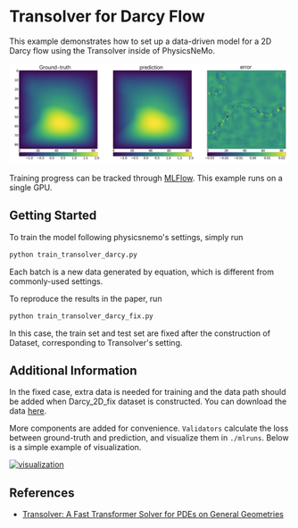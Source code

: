 <!-- markdownlint-disable MD033 -->

# Transolver for Darcy Flow

This example demonstrates how to set up a data-driven model for a 2D Darcy flow using
the Transolver inside of PhysicsNeMo.

<p align="center">
<img src="../../../docs/img/transolver.png" />
</p>

Training progress can be tracked through [MLFlow](https://mlflow.org/docs/latest/index.html).
This example runs on a single GPU.

## Getting Started

To train the model following physicsnemo's settings, simply run

```bash
python train_transolver_darcy.py
```

Each batch is a new data generated by equation, which is different from commonly-used settings.

To reproduce the results in the paper, run

```bash
python train_transolver_darcy_fix.py
```

In this case, the train set and test set are fixed after the construction of Dataset,
corresponding to Transolver's setting.

## Additional Information

In the fixed case, extra data is needed for training and the data path should be added when
Darcy_2D_fix dataset is constructed. You can download the data
[here](https://drive.google.com/drive/folders/1UnbQh2WWc6knEHbLn-ZaXrKUZhp7pjt-).

More components are added for convenience. `Validators` calculate the loss between
ground-truth and prediction, and visualize them in `./mlruns`. Below is a simple example
of visualization.

[![visualization](https://s21.ax1x.com/2024/09/26/pAlis3T.png)](https://imgse.com/i/pAlis3T)

## References

- [Transolver: A Fast Transformer Solver for PDEs on General Geometries](https://arxiv.org/abs/2402.02366)
